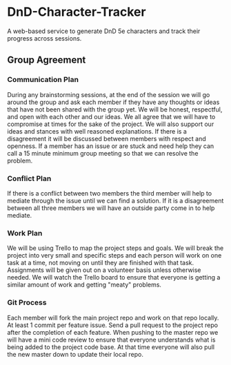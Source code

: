 # DnD-Character-Tracker
A web-based service to generate DnD 5e characters and track their progress across sessions.

## Group Agreement
### Communication Plan
During any brainstorming sessions, at the end of the session we will go around the group and ask each member if they have any thoughts or ideas that have not been shared with the group yet. We will be honest, respectful, and open with each other and our ideas. We all agree that we will have to compromise at times for the sake of the project. We will also support our ideas and stances with well reasoned explanations. If there is a disagreement it will be discussed between members with respect and openness. If a member has an issue or are stuck and need help they can call a 15 minute minimum group meeting so that we can resolve the problem.
### Conflict Plan
If there is a conflict between two members the third member will help to mediate through the issue until we can find a solution. If it is a disagreement between all three members we will have an outside party come in to help mediate.
### Work Plan
We will be using Trello to map the project steps and goals. We will break the project into very small and specific steps and each person will work on one task at a time, not moving on until they are finished with that task. Assignments will be given out on a volunteer basis unless otherwise needed. We will watch the Trello board to ensure that everyone is getting a similar amount of work and getting "meaty" problems.
### Git Process
Each member will fork the main project repo and work on that repo locally. At least 1 commit per feature issue. Send a pull request to the project repo after the completion of each feature. When pushing to the master repo we will have a mini code review to ensure that everyone understands what is being added to the project code base. At that time everyone will also pull the new master down to update their local repo.
